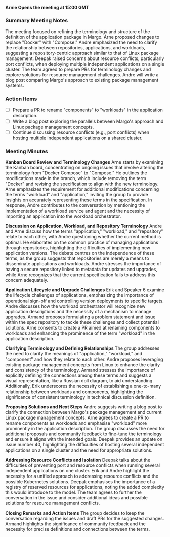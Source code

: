 
**Arnie Opens the meeting at 15:00 GMT**

### Summary Meeting Notes
The meeting focused on refining the terminology and structure of the definition of the application package in Margo. Arne proposed changes to replace "Docker" with "Compose." Andre emphasized the need to clarify the relationship between repositories, applications, and workloads, suggesting a repository-centric approach similar to that of Linux package management. Deepak raised concerns about resource conflicts, particularly port conflicts, when deploying multiple independent applications on a single cluster. The team agreed to prepare PRs for terminology changes and explore solutions for resource management challenges. Andre will write a blog post comparing Margo's approach to existing package management systems.

### Action Items
- [ ] Prepare a PR to rename "components" to "workloads" in the application description.
- [ ] Write a blog post exploring the parallels between Margo's approach and Linux package management concepts.
- [ ] Continue discussing resource conflicts (e.g., port conflicts) when hosting multiple independent applications on a shared cluster.

### Meeting Minutes
**Kanban Board Review and Terminology Changes**
Arne starts by examining the Kanban board, concentrating on ongoing issues that involve altering the terminology from "Docker Compose" to "Compose." He outlines the modifications made in the branch, which include removing the term "Docker" and revising the specification to align with the new terminology. Arne emphasizes the requirement for additional modifications concerning the terms "workload" and "application," inviting the group to provide insights on accurately representing these terms in the specification. In response, Andre contributes to the conversation by mentioning the implementation of a workload service and agent and the necessity of importing an application into the workload orchestrator.

**Discussion on Application, Workload, and Repository Terminology**
Andre and Arne discuss how the terms "application," "workload," and "repository" relate to each other, with Andre questioning whether the current method is optimal. He elaborates on the common practice of managing applications through repositories, highlighting the difficulties of implementing new application versions. The debate centres on the independence of these terms, as the group suggests that repositories are merely a means to disseminate applications and workloads. Andre stresses the importance of having a secure repository linked to metadata for updates and upgrades, while Arne recognizes that the current specification fails to address this concern adequately.

**Application Lifecycle and Upgrade Challenges**
Erik and Speaker 6 examine the lifecycle challenges of applications, emphasizing the importance of operational sign-off and controlling version deployments to specific targets.
Andre discusses how the workload orchestrator will recognize new application descriptions and the necessity of a mechanism to manage upgrades. Armand proposes formulating a problem statement and issue within the spec repository to tackle these challenges and collect potential solutions. Arne consents to create a PR aimed at renaming components to workloads and enhancing the prominence of the term "workload" in the application description.

**Clarifying Terminology and Defining Relationships**
The group addresses the need to clarify the meanings of "application," "workload," and "component" and how they relate to each other. Andre proposes leveraging existing package management concepts from Linux to enhance the clarity and consistency of the terminology. Armand stresses the importance of explicitly defining the connections among these terms and suggests a visual representation, like a Russian doll diagram, to aid understanding. Additionally, Erik underscores the necessity of establishing a one-to-many relationship between workloads and components, highlighting the significance of consistent terminology in technical discussion definition.

**Proposing Solutions and Next Steps**
Andre suggests writing a blog post to clarify the connection between Margo's package management and current Linux package management concepts. Arne agrees to create a PR to rename components as workloads and emphasise "workload" more prominently in the application description. The group discusses the need for additional proposals and community feedback to fine-tune the terminology and ensure it aligns with the intended goals. Deepak provides an update on issue number 40, highlighting the difficulties of hosting several independent applications on a single cluster and the need for appropriate solutions.

**Addressing Resource Conflicts and Isolation**
Deepak talks about the difficulties of preventing port and resource conflicts when running several independent applications on one cluster. Erik and Andre highlight the necessity for a unified approach to addressing resource conflicts and the possible Kubernetes solutions. Deepak emphasises the importance of a registry of reserved resources for applications, noting the added complexity this would introduce to the model. The team agrees to further the conversation in the issue and consider additional ideas and possible solutions for resource management conflicts.

**Closing Remarks and Action Items**
The group decides to keep the conversation regarding the issues and draft PRs for the suggested changes. Armand highlights the significance of community feedback and the necessity for precise definitions and connections between the terms. 
